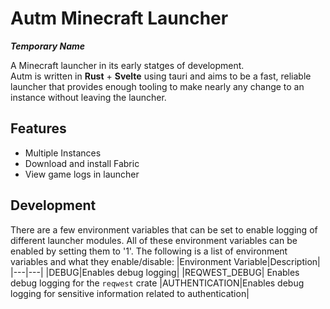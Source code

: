 # Autm Minecraft Launcher 
***Temporary Name***

A Minecraft launcher in its early statges of development.   
Autm is written in **Rust** + **Svelte** using tauri and aims to be a fast, reliable launcher that provides enough tooling to make nearly any change to an instance without leaving the launcher. 

## Features

- Multiple Instances
- Download and install Fabric
- View game logs in launcher

## Development
There are a few environment variables that can be set to enable logging of different launcher modules.
All of these environment variables can be enabled by setting them to '1'.
The following is a list of environment variables and what they enable/disable:
|Environment Variable|Description|
|---|---|
|DEBUG|Enables debug logging|
|REQWEST_DEBUG| Enables debug logging for the `reqwest` crate
|AUTHENTICATION|Enables debug logging for sensitive information related to authentication|